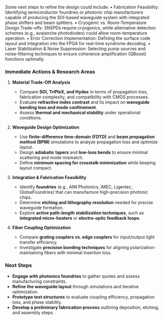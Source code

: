 
Some next steps to refine the design could include:
	•	Fabrication Feasibility: Identifying semiconductor foundries or photonic chip manufacturers capable of producing the SOI-based waveguide system with integrated phase shifters and beam splitters.
	•	Cryogenic vs. Room-Temperature Design Trade-offs: SNSPDs require cryogenics, while alternative detection schemes (e.g., avalanche photodiodes) could allow room-temperature operation.
	•	Error Correction Implementation: Defining the surface code layout and integration into the FPGA for real-time syndrome decoding.
	•	Laser Stabilization & Noise Suppression: Selecting pump sources and noise-filtering techniques to ensure coherence amplification (QBoost) functions optimally.

### **Immediate Actions & Research Areas**
1. **Material Trade-Off Analysis**  
   - Compare **SOI, TriPleX, and Hydex** in terms of propagation loss, fabrication complexity, and compatibility with CMOS processes.  
   - Evaluate **refractive index contrast** and its impact on **waveguide bending loss and mode confinement**.  
   - Assess **thermal and mechanical stability** under operational conditions.

2. **Waveguide Design Optimization**  
   - Use **finite-difference time-domain (FDTD)** and **beam propagation method (BPM)** simulations to analyze propagation loss and optimize layout.  
   - Design **adiabatic tapers** and **low-loss bends** to ensure minimal scattering and mode mismatch.  
   - Define **minimum spacing for crosstalk minimization** while keeping layout compact.

3. **Integration & Fabrication Feasibility**  
   - Identify **foundries** (e.g., AIM Photonics, IMEC, Ligentec, GlobalFoundries) that can manufacture high-precision photonic chips.  
   - Determine **etching and lithography resolution** needed for precise waveguide formation.  
   - Explore **active path-length stabilization techniques**, such as **integrated micro-heaters** or **electro-optic feedback loops**.

4. **Fiber Coupling Optimization**  
   - Compare **grating couplers vs. edge couplers** for input/output light transfer efficiency.  
   - Investigate **precision bonding techniques** for aligning polarization-maintaining fibers with minimal insertion loss.  

### **Next Steps**
- **Engage with photonics foundries** to gather quotes and assess manufacturing constraints.  
- **Refine the waveguide layout** through simulations and iterative optimization.  
- **Prototype test structures** to evaluate coupling efficiency, propagation loss, and phase stability.  
- **Develop a preliminary fabrication process** outlining deposition, etching, and assembly steps.
